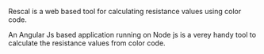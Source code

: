 Rescal is a web based tool for calculating resistance values using color code. 

An Angular Js based application running on Node js is a verey handy tool to calculate the resistance values from color code.
